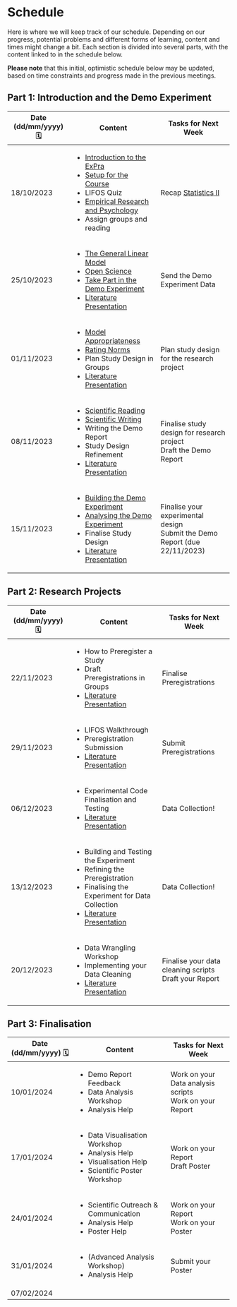 # Schedule

Here is where we will keep track of our schedule. Depending on our progress, potential problems and different forms of learning, content and times might change a bit. Each section is divided into several parts, with the content linked to in the schedule below.

**Please note** that this initial, optimistic schedule below may be updated, based on time constraints and progress made in the previous meetings.  

## Part 1: Introduction and the Demo Experiment

| Date (dd/mm/yyyy) 🗓         | Content | Tasks for Next Week |
|--------------|-----------|------------|
| 18/10/2023 | <ul> <li>[Introduction to the ExPra](https://jackedtaylor.github.io/expra-wise23/introduction/general_intro)</li> <li>[Setup for the Course](https://jackedtaylor.github.io/expra-wise23/introduction/setup)</li> <li>LIFOS Quiz</li> <li>[Empirical Research and Psychology](https://jackedtaylor.github.io/expra-wise23/introduction/empirical_research)</li> <li>Assign groups and reading</li> <ul> | Recap [Statistics II](https://pandar.netlify.app/lehre/#bsc7) |
| 25/10/2023 | <ul> <li>[The General Linear Model](https://jackedtaylor.github.io/expra-wise23/introduction/glm)</li> <li>[Open Science](https://jackedtaylor.github.io/expra-wise23/introduction/open_science)</li> <li>[Take Part in the Demo Experiment](https://jackedtaylor.github.io/expra-wise23/introduction/demo_participate.html)</li> <li> [Literature Presentation](https://jackedtaylor.github.io/expra-wise23/general/reading.html) </li> </ul> | Send the Demo Experiment Data |
| 01/11/2023 | <ul> <li>[Model Appropriateness](https://jackedtaylor.github.io/expra-wise23/introduction/model_appropriateness)</li> <li>[Rating Norms](https://jackedtaylor.github.io/expra-wise23/introduction/ratings)</li> <li>Plan Study Design in Groups</li> <li>[Literature Presentation](https://jackedtaylor.github.io/expra-wise23/general/reading.html)</li> </ul> | Plan study design for the research project |
| 08/11/2023 | <ul> <li>[Scientific Reading](https://jackedtaylor.github.io/expra-wise23/introduction/reading)</li> <li>[Scientific Writing](https://jackedtaylor.github.io/expra-wise23/general/writing.html)</li> <li>Writing the Demo Report</li> <li>Study Design Refinement</li> <li> [Literature Presentation](https://jackedtaylor.github.io/expra-wise23/general/reading.html) </li> </ul> | Finalise study design for research project<br>Draft the Demo Report |
| 15/11/2023 | <ul> <li>[Building the Demo Experiment](https://jackedtaylor.github.io/expra-wise23/demo/build_demo)</li> <li>[Analysing the Demo Experiment](https://jackedtaylor.github.io/expra-wise23/demo/analyse_demo)</li> <li>Finalise Study Design</li> <li> [Literature Presentation](https://jackedtaylor.github.io/expra-wise23/general/reading.html) </li> </ul> | Finalise your experimental design<br>Submit the Demo Report (due 22/11/2023) |

## Part 2: Research Projects

| Date (dd/mm/yyyy) 🗓         | Content | Tasks for Next Week |
|--------------|-----------|------------|
| 22/11/2023 | <ul> <li>How to Preregister a Study</li> <li>Draft Preregistrations in Groups</li> <li> [Literature Presentation](https://jackedtaylor.github.io/expra-wise23/general/reading.html) </li> </ul> | Finalise Preregistrations |
| 29/11/2023 | <ul> <li>LIFOS Walkthrough</li> <li>Preregistration Submission</li> <li> [Literature Presentation](https://jackedtaylor.github.io/expra-wise23/general/reading.html) </li> </ul> | Submit Preregistrations |
| 06/12/2023 | <ul> <li>Experimental Code Finalisation and Testing</li> <li> [Literature Presentation](https://jackedtaylor.github.io/expra-wise23/general/reading.html) </li> </ul> | Data Collection! |
| 13/12/2023 | <ul> <li>Building and Testing the Experiment</li> <li>Refining the Preregistration</li> <li>Finalising the Experiment for Data Collection</li> <li> [Literature Presentation](https://jackedtaylor.github.io/expra-wise23/general/reading.html) </li> </ul> | Data Collection! |
| 20/12/2023 | <ul> <li>Data Wrangling Workshop</li> <li>Implementing your Data Cleaning</li> <li> [Literature Presentation](https://jackedtaylor.github.io/expra-wise23/general/reading.html) </li> </ul> | Finalise your data cleaning scripts<br>Draft your Report |

## Part 3: Finalisation

| Date (dd/mm/yyyy) 🗓         | Content | Tasks for Next Week |
|--------------|-----------|------------|
| 10/01/2024 | <ul> <li>Demo Report Feedback</li> <li>Data Analysis Workshop</li> <li>Analysis Help</li> </ul> | Work on your Data analysis scripts<br>Work on your Report
| 17/01/2024 | <ul> <li>Data Visualisation Workshop</li> <li>Analysis Help</li> <li>Visualisation Help</li> <li>Scientific Poster Workshop</li> </ul> | Work on your Report<br>Draft Poster
| 24/01/2024 | <ul> <li>Scientific Outreach & Communication</li> <li>Analysis Help</li> <li>Poster Help</li> </ul> | Work on your Report<br>Work on your Poster
| 31/01/2024 | <ul> <li>(Advanced Analysis Workshop)</li> <li>Analysis Help</li> </ul> | Submit your Poster
| 07/02/2024 |

